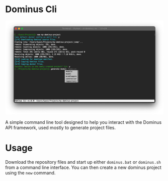 # Dominus Cli

![Dominus CLI](screenshots/dominusCLI.png?raw=true "Dominus CLI")

A simple command line tool designed to help you interact with the Dominus API framework, used mostly to generate project files.

# Usage
Download the repository files and start up either `dominus.bat` or `dominus.sh` from a command line interface. You can then create a new dominus project using the `new` command.